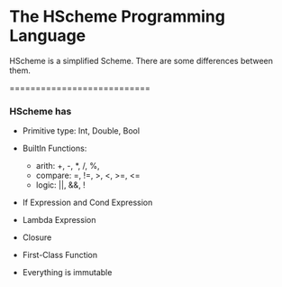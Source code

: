 # The HScheme Programming Language

HScheme is a simplified Scheme. There are some differences between them.

===========================

### HScheme has

* Primitive type: Int, Double, Bool

* BuiltIn Functions:
    * arith: +, -, *, /, %,
    * compare: =, !=, >, <, >=, <=
    * logic: ||, &&, !


* If Expression and Cond Expression

* Lambda Expression

* Closure

* First-Class Function

* Everything is immutable
